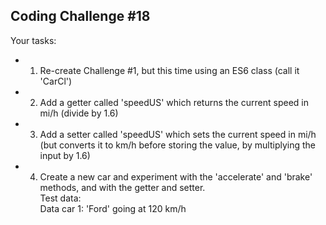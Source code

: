 ## Coding Challenge #18
Your tasks:
- 1. Re-create Challenge #1, but this time using an ES6 class (call it 'CarCl')
- 2. Add a getter called 'speedUS' which returns the current speed in mi/h (divide
by 1.6)
- 3. Add a setter called 'speedUS' which sets the current speed in mi/h (but
converts it to km/h before storing the value, by multiplying the input by 1.6)
- 4. Create a new car and experiment with the 'accelerate' and 'brake'
methods, and with the getter and setter. \
Test data: \
Data car 1: 'Ford' going at 120 km/h
